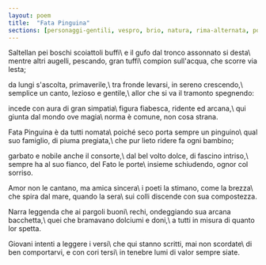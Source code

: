 ```yaml
---
layout: poem
title:  "Fata Pinguina"
sections: [personaggi-gentili, vespro, brio, natura, rima-alternata, poesie, italiano]
---
```


Saltellan pei boschi scoiattoli buffi\\
e il gufo dal tronco assonnato si desta\\
mentre altri augelli, pescando, gran tuffi\\
compion sull'acqua, che scorre via lesta;

da lungi s'ascolta, primaverile,\\
tra fronde levarsi, in sereno crescendo,\\
semplice un canto, lezioso e gentile,\\
allor che si va il tramonto spegnendo:

incede con aura di gran simpatia\\
figura fiabesca, ridente ed arcana,\\
qui giunta dal mondo ove magia\\
norma è comune, non cosa strana.

Fata Pinguina è da tutti nomata\\
poiché seco porta sempre un pinguino\\
qual suo famiglio, di piuma pregiata,\\
che pur lieto ridere fa ogni bambino;

garbato e nobile anche il consorte,\\
dal bel volto dolce, di fascino intriso,\\
sempre ha al suo fianco, del Fato le porte\\
insieme schiudendo, ognor col sorriso.

Amor non le cantano, ma amica sincera\\
i poeti la stimano, come la brezza\\
che spira dal mare, quando la sera\\
sui colli discende con sua compostezza.

Narra leggenda che ai pargoli buoni\\
rechi, ondeggiando sua arcana bacchetta,\\
quei che bramavano dolciumi e doni,\\
a tutti in misura di quanto lor spetta.

Giovani intenti a leggere i versi\\
che qui stanno scritti, mai non scordate\\
di ben comportarvi, e con cori tersi\\
in tenebre lumi di valor sempre siate.
